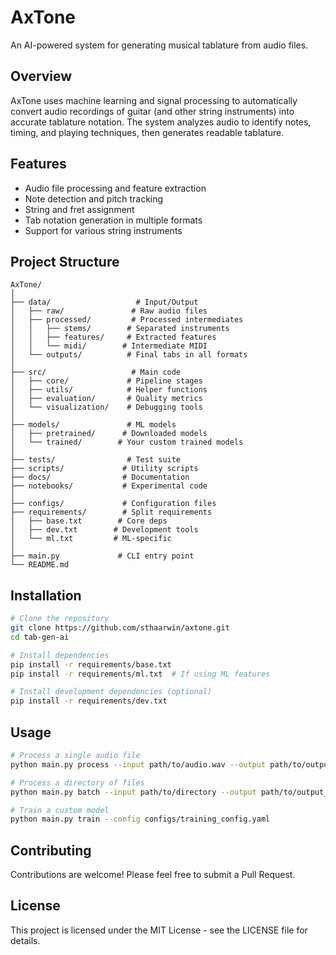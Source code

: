 # AxTone

An AI-powered system for generating musical tablature from audio files.

## Overview

AxTone uses machine learning and signal processing to automatically convert audio recordings of guitar (and other string instruments) into accurate tablature notation. The system analyzes audio to identify notes, timing, and playing techniques, then generates readable tablature.

## Features

- Audio file processing and feature extraction
- Note detection and pitch tracking
- String and fret assignment
- Tab notation generation in multiple formats
- Support for various string instruments

## Project Structure

```
AxTone/
│
├── data/                   # Input/Output
│   ├── raw/               # Raw audio files
│   ├── processed/         # Processed intermediates
│   │   ├── stems/        # Separated instruments
│   │   ├── features/     # Extracted features
│   │   └── midi/        # Intermediate MIDI
│   └── outputs/          # Final tabs in all formats
│
├── src/                   # Main code
│   ├── core/             # Pipeline stages
│   ├── utils/            # Helper functions
│   ├── evaluation/       # Quality metrics
│   └── visualization/    # Debugging tools
│
├── models/               # ML models
│   ├── pretrained/      # Downloaded models
│   └── trained/        # Your custom trained models
│
├── tests/                # Test suite
├── scripts/             # Utility scripts
├── docs/                # Documentation
├── notebooks/           # Experimental code
│
├── configs/             # Configuration files
├── requirements/        # Split requirements
│   ├── base.txt        # Core deps
│   ├── dev.txt        # Development tools
│   └── ml.txt         # ML-specific
│
├── main.py             # CLI entry point
└── README.md
```

## Installation

```bash
# Clone the repository
git clone https://github.com/sthaarwin/axtone.git
cd tab-gen-ai

# Install dependencies
pip install -r requirements/base.txt
pip install -r requirements/ml.txt  # If using ML features

# Install development dependencies (optional)
pip install -r requirements/dev.txt
```

## Usage

```bash
# Process a single audio file
python main.py process --input path/to/audio.wav --output path/to/output

# Process a directory of files
python main.py batch --input path/to/directory --output path/to/output_dir

# Train a custom model
python main.py train --config configs/training_config.yaml
```

## Contributing

Contributions are welcome! Please feel free to submit a Pull Request.

## License

This project is licensed under the MIT License - see the LICENSE file for details.
